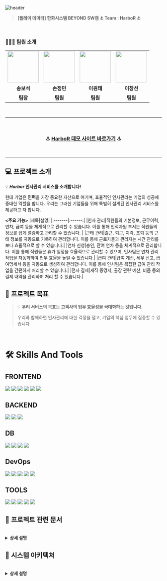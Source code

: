 
![header](https://capsule-render.vercel.app/api?type=waving&height=300&color=0074D9&text=🚢HarboR&fontColor=FFFF&desc=Human%20Resource&descAlign=66)

> **[플레이 데이터] 한화시스템 BEYOND SW캠 ⚓ Team : HarboR ⚓**

<br>


### 🧑‍🤝‍🧑 팀원 소개

<div align="center"> 
<table>
    <tr>
        <td align="center">
            <a>
            </a>
                <img src="https://github.com/beyond-sw-camp/be03-fin-4team-HarboR/assets/150704738/2d85f1ce-2d2d-4dd7-a7c8-e4185f36ec90" width="100px" />
        </td>
        <td align="center">
            <a>
                <img src="https://github.com/beyond-sw-camp/be03-fin-4team-HarboR/assets/150704738/41f82c36-ddc4-4bb9-84d5-201ee5093f04" width="100px" />
            </a>
        </td>
        <td align="center">
            <a>
                <img src="https://github.com/beyond-sw-camp/be03-fin-4team-HarboR/assets/150704738/85747a79-0bf6-480d-b4be-8b35e0a40c0a" width="100px" />
            </a>
        </td>
        <td align="center">
            <a>
                <img src="https://github.com/beyond-sw-camp/be03-fin-4team-HarboR/assets/150704738/28e31a70-a098-4e06-8b5e-98ebb436a103" width="100px" />
            </a>
        </td>
    </tr>
    <tr>
        <td align="center">
            <b>송보석</b>
        </td>
        <td align="center">
            <b>손정민</b>
        </td>
        <td align="center">
            <b>이원태</b>
        </td>
        <td align="center">
            <b>이창선</b>
        </td>
    </tr>
    <tr>
        <td align="center"">
            <b>팀장</b>
        </td>
        <td align="center">
            <b>팀원</b>
        </td>
        <td align="center">
            <b>팀원</b>
        </td>
        <td align="center">
            <b>팀원</b>
        </td>
    </tr>
</table>
</div>

<br>

---
<br>

<div align="center">

### ⚓ [HarboR 데모 사이트 바로가기](https://www.songboseok.shop/) ⚓

</div>

<br>

---
> 
## 💻 프로젝트 소개
💡 ***Horbor* 인사관리 서비스를 소개합니다!**

현대 기업은 **인력**을 가장 중요한 자산으로 여기며, 효율적인 인사관리는 기업의 성공에 중대한 역할을 합니다. 우리는 그러한 기업들을 위해 특별히 설계된 인사관리 서비스를 제공하고 자 합니다.



**<주요 기능>**
|제목|설명|
|:-------|:------:|
|인사 관리|직원들의 기본정보, 근무이력, 연차, 급여 등을 체계적으로 관리할 수 있습니다. 이를 통해 인적자원 부서는 직원들의 정보를 쉽게 열람하고 관리할 수 있습니다. |
|근태 관리|출근, 퇴근, 지각, 조퇴 등의 근태 정보를 자동으로 기록하여 관리합니다. 이를 통해 근로자들과 관리자는 시간 관리를 보다 효율적으로 할 수 있습니다.|
|연차 신청|승인, 잔여 연차 등을 체계적으로 관리합니다. 이를 통해 직원들은 휴가 일정을 효율적으로 관리할 수 있으며, 인사팀은 연차 관리 작업을 자동화하여 업무 효율을 높일 수 있습니다.|
|급여 관리|급여 계산, 세무 신고, 급여명세서 등을 자동으로 생성하여 관리합니다. 이를 통해 인사팀은 복잡한 급여 관리 작업을 간편하게 처리할 수 있습니다.|
|전자 결제|재직 증명서, 출장 관련 예산, 비품 등의 결제 내역을 관리하며 처리 할 수 있습니다.|
<br />

## 🎯 프로젝트 목표

> 💡 **우리 서비스의 목표는 고객사의 업무 효율성을 극대화하는 것입니다.** 
> 
> 우리와 함께하면 인사관리에 대한 걱정을 덜고, 기업의 핵심 업무에 집중할 수 있습니다.

<br />

# 🛠️ Skills And Tools
## FRONTEND
<img src="https://img.shields.io/badge/html5-E34F26?style=for-the-badge&logo=html5&logoColor=white" /> <img src="https://img.shields.io/badge/css-1572B6?style=for-the-badge&logo=css3&logoColor=white" /> <img src="https://img.shields.io/badge/javascript-F7DF1E?style=for-the-badge&logo=javascript&logoColor=black" /> <img src="https://img.shields.io/badge/typescript-3178C6?style=for-the-badge&logo=typescript&logoColor=white" /> <img src="https://img.shields.io/badge/vue.js-4FC08D?style=for-the-badge&logo=vue.js&logoColor=white" /> <img src="https://img.shields.io/badge/Vuetify-1867C0.svg?style=for-the-badge&logo=vuetify&logoColor=white" />

## BACKEND
<img src="https://img.shields.io/badge/spring-6DB33F?style=for-the-badge&logo=spring&logoColor=white" /> <img src="https://img.shields.io/badge/gradle-02303A?style=for-the-badge&logo=gradle&logoColor=white" /> <img src="https://img.shields.io/badge/java-007396?style=for-the-badge&logo=java&logoColor=white" />

## DB
<img src="https://img.shields.io/badge/mysql-4479A1?style=for-the-badge&logo=mysql&logoColor=white"> <img src="https://img.shields.io/badge/mariaDB-003545?style=for-the-badge&logo=mariaDB&logoColor=white" /> <img src="https://img.shields.io/badge/Redis-DC382D?style=for-the-badge&logo=Redis&logoColor=white" /> <img src="https://img.shields.io/badge/ElasticCache-005571?style=for-the-badge&logo=elastic&logoColor=white" />

## DevOps
<img src="https://img.shields.io/badge/amazonecr-navy?style=for-the-badge&logo=amazonaws&logoColor=white" /> <img src="https://img.shields.io/badge/amazonec2-FF9900?style=for-the-badge&logo=amazonec2&logoColor=white" /> <img src="https://img.shields.io/badge/amazonrds-527FFF?style=for-the-badge&logo=amazonrds&logoColor=white" /> <img src="https://img.shields.io/badge/amazoneks-FF9900?style=for-the-badge&logo=amazoneks&logoColor=white" /> <img src="https://img.shields.io/badge/jenkins-D24939?style=for-the-badge&logo=jenkins&logoColor=white" />

## TOOLS
<img src="https://img.shields.io/badge/git-F05032?style=for-the-badge&logo=git&logoColor=white"> <img src="https://img.shields.io/badge/github-181717?style=for-the-badge&logo=github&logoColor=white"> <img src="https://img.shields.io/badge/slack-purple?style=for-the-badge&logo=slack&logoColor=white"> <img src="https://img.shields.io/badge/trello-0052CC?style=for-the-badge&logo=trello&logoColor=white"> <img src="https://img.shields.io/badge/notion-000000?style=for-the-badge&logo=notion&logoColor=white">
## 📜 프로젝트 관련 문서

<br>

<details>
<summary><b>상세 설명</b></summary>

<br>

## 📄 요구사항 명세서
[요구사항명세서.pdf](https://github.com/fa7271/be03-fin-4team-HarboR/files/14882357/default.pdf)

## 📄 api 명세서
[API 명세서.pdf](https://github.com/beyond-sw-camp/be03-fin-4team-HarboR/files/14882504/API.pdf)
[api명세서 확인.pptx](https://github.com/beyond-sw-camp/be03-fin-4team-HarboR/files/14882451/api.pptx)

## 📄 UIUX 단위테스트 결과서
[UI UX 단위테스트 결과서.pptx](https://github.com/beyond-sw-camp/be03-fin-4team-HarboR/files/15090562/UI.UX.pptx)


## 📄 단위테스트체크리스트
[단위테스트체크리스트.pdf](https://github.com/fa7271/be03-fin-4team-HarboR/files/14882361/default.pdf)

## 📄 배포결과 테스트
[배포결과테스트.pptx](https://github.com/keepself/be03-fin-HarboR/files/15228791/default.pptx)


## 📄WBS
<a href= "https://docs.google.com/spreadsheets/d/1VWcKfrer7uPG9SLIzj5LipWOVl53_diq0vEJ3clBmNU/edit#gid=176614884">WBS 바로가기</a>

</details>

## 🚀 시스템 아키텍처

<br>

<details>
<summary><b>상세 설명</b></summary>

<br>

## aws 아키텍처
<img width="727" alt="스크린샷 2024-03-18 오후 4 08 06" src="https://github.com/beyond-sw-camp/be03-fin-HarboR/assets/90543205/5b77d6bf-d5d2-40ab-aad6-509583b58068">

## CI CD 계획서

#### ➡ 아키택처 설명
- 프론트엔드 서버:
  - 프론트엔드 코드는 Github에서 관리되며, Github Action을 이용하여 CI/CD 파이프라인이 구축됩니다.
코드 변경이 발생하면 Github Action이 자동으로 빌드 및 테스트를 수행합니다.
빌드 및 테스트가 성공적으로 완료되면, 빌드 결과물이 Amazon S3 버킷에 업로드됩니다.
Amazon CloudFront는 S3 버킷을 소스로 사용하여 콘텐츠를 전세계에 배포합니다.
Route53은 사용자의 DNS 요청을 CloudFront로 라우팅하여 사용자에게 빠르고 안정적인 서비스를 제공합니다.


- 백엔드 서버:
  - 백엔드 서버도 Github에서 코드를 관리하며, Github Action을 이용하여 CI/CD 파이프라인이 구축됩니다.
백엔드 서버는 Spring Cloud Gateway를 사용하여 API 요청을 적절한 서비스로 라우팅합니다.
모든 요청은 Gateway에서 인증 필터를 거쳐야 합니다. 이 필터는 요청이 유효한지 확인하고, 유효하지 않은 요청은 거부합니다.
인증이 완료된 요청은 Gateway에 의해 적절한 마이크로서비스로 라우팅됩니다.
각 마이크로서비스는 독립적으로 배포 및 확장이 가능하며, 이는 Kubernetes를 통해 관리됩니다.
#### ➡ CI/CD를 위해 사용할 환경과 도구
     CI 도구: GithubAction,
     CD 도구: Docker, Kubernetes
#### ➡ 저장소:코드를 저장할 저장소와 브랜치 전략
     저장소: GitHub
     브랜치 전략: 각 Feature 브랜치를 개인 포크딴 repo에 머지하고, main repo dev 서버를 통해 AWS에 배포한 후 안정적인 서비스가 가능할 때 main 브랜치에 머지 후 버전관리
#### ➡ 빌드 및 자동화 스크립트:CI/CD 파이프라인을 구축하기 위한 빌드 스크립트와 자동화 스크립트
     빌드 스크립트: Gradle
     자동화 스크립트: GitHub Action Script
#### ➡ 배포 전략: 쿠버네티스를 이용한 롤링 배포
#### ➡ 배포 순서
     GitHub 저장소 체크아웃
     kubectl 설치
     AWS 자격 증명 구성
     클러스터 정보 업데이트
     Amazon ECR 로그인
     Docker 이미지 빌드 및 푸시
     Kubernetes에 서비스 적용 및 배포 재시작
#### ➡ 접근 제어: IAM
     보안 정책: 쿠버네티스 시크릿을 이용한 데이터 암호화, 보안 그룹 설정
#### ➡ 문서화: GitHub Readme 작성

</details>




